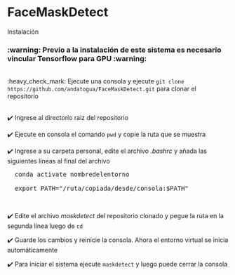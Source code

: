 # FaceMaskDetect
Instalación
<h3>:warning: Previo a la instalación de este sistema es necesario vincular Tensorflow para GPU :warning:</h3><br>
:heavy_check_mark: Ejecute una consola y ejecute <code>git clone https://github.com/andatogua/FaceMaskDetect.git</code> para clonar el repositorio<br><br>

:heavy_check_mark: Ingrese al directorio raiz del repositorio<br>

:heavy_check_mark: Ejecute en consola el comando <code>pwd</code> y copie la ruta que se muestra<br>

:heavy_check_mark: Ingrese a su carpeta personal, edite el archivo <i>.bashrc</i> y añada las siguientes líneas al final del archivo<br>
  <pre>
  conda activate nombredelentorno <br>
  export PATH="/ruta/copiada/desde/consola:$PATH"
</pre> <br>

:heavy_check_mark: Edite el archivo <i>maskdetect</i> del repositorio clonado y pegue la ruta en la segunda línea luego de <code>cd</code>

:heavy_check_mark: Guarde los cambios y reinicie la consola. Ahora el entorno virtual se inicia automáticamente

:heavy_check_mark: Para iniciar el sistema ejecute <code>maskdetect</code> y luego puede cerrar la consola
